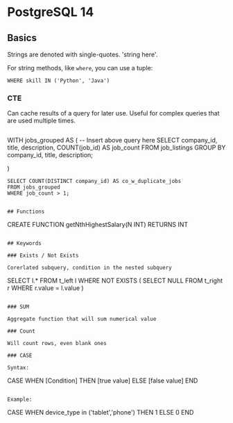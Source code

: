 # PostgreSQL 14

## Basics

Strings are denoted with single-quotes. 'string here'.

For string methods, like `where`, you can use a tuple:

```
WHERE skill IN ('Python', 'Java')
```

### CTE
Can cache results of a query for later use. Useful for complex queries that are used multiple times.
```

```
WITH jobs_grouped AS (
-- Insert above query here
SELECT 
  company_id, 
  title, 
  description, 
  COUNT(job_id) AS job_count
FROM job_listings
GROUP BY 
  company_id, 
  title, 
  description;

)

```
SELECT COUNT(DISTINCT company_id) AS co_w_duplicate_jobs
FROM jobs_grouped
WHERE job_count > 1;
```

```

## Functions

```
CREATE FUNCTION getNthHighestSalary(N INT) RETURNS INT
```

## Keywords

### Exists / Not Exists

Corerlated subquery, condition in the nested subquery

```
SELECT  l.*
FROM    t_left l
WHERE   NOT EXISTS
        (
        SELECT  NULL
        FROM    t_right r
        WHERE   r.value = l.value
        )
```

### SUM

Aggregate function that will sum numerical value

### Count

Will count rows, even blank ones

### CASE

Syntax:

```
CASE WHEN [Condition] THEN [true value] ELSE [false value] END
```

Example:

```
CASE WHEN device_type in ('tablet','phone') THEN 1 ELSE 0 END
```
